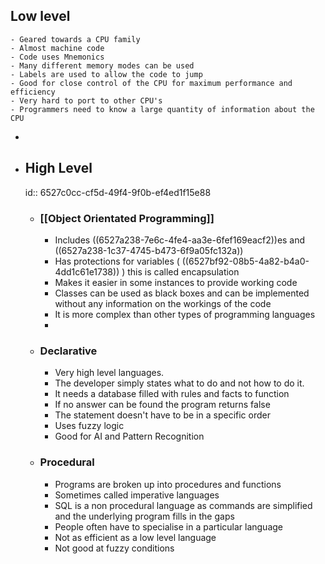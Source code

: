 ## Low level
	- Geared towards a CPU family
	- Almost machine code
	- Code uses Mnemonics
	- Many different memory modes can be used
	- Labels are used to allow the code to jump
	- Good for close control of the CPU for maximum performance and efficiency
	- Very hard to port to other CPU's
	- Programmers need to know a large quantity of information about the CPU
-
- ## High Level
  id:: 6527c0cc-cf5d-49f4-9f0b-ef4ed1f15e88
	- ### [[Object Orientated Programming]]
		- Includes ((6527a238-7e6c-4fe4-aa3e-6fef169eacf2))es and ((6527a238-1c37-4745-b473-6f9a05fc132a))
		- Has protections for variables ( ((6527bf92-08b5-4a82-b4a0-4dd1c61e1738)) ) this is called encapsulation
		- Makes it easier in some instances to provide working code
		- Classes can be used as black boxes and can be implemented without any information on the workings of the code
		- It is more complex than other types of programming languages
		-
	- ### Declarative
		- Very high level languages.
		- The developer simply states what to do and not how to do it.
		- It needs a database filled with rules and facts to function
		- If no answer can be found the program returns false
		- The statement doesn't have to be in a specific order
		- Uses fuzzy logic
		- Good for AI and Pattern Recognition
	- ### Procedural
		- Programs are broken up into procedures and functions
		- Sometimes called imperative languages
		- SQL is a non procedural language as commands are simplified and the underlying program fills in the gaps
		- People often have to specialise in a particular language
		- Not as efficient as a low level language
		- Not good at fuzzy conditions